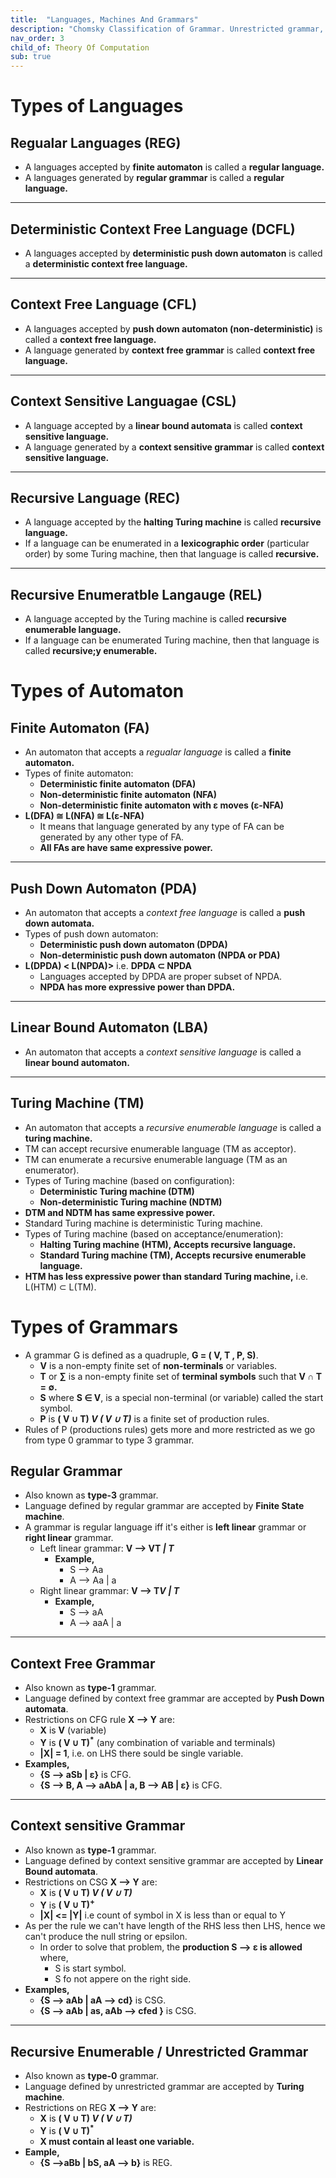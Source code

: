 ```yaml
---
title:  "Languages, Machines And Grammars"
description: "Chomsky Classification of Grammar. Unrestricted grammar, context sensitive grammar, context free grammar, regular grammar. Turing machine, linear bound automata, push down automata, finite state automata."
nav_order: 3
child_of: Theory Of Computation
sub: true
---
```


# Types of Languages

## Regualar Languages (REG)

- A languages accepted by **finite automaton** is called a **regular language.**
- A languages generated by **regular grammar** is called a **regular language.**

***

## Deterministic Context Free Language (DCFL)

- A languages accepted by **deterministic push down automaton** is called a **deterministic context free language.**

***

## Context Free Language (CFL)

- A languages accepted by **push down automaton (non-deterministic)** is called a **context free language.**
- A language generated by **context free grammar** is called **context free language.**

***

## Context Sensitive Languagae (CSL)

- A language accepted by a **linear bound automata** is called **context sensitive language.**
- A language generated by a **context sensitive grammar** is called **context sensitive language.**

***

## Recursive Language (REC)

- A language accepted by the **halting Turing machine** is called **recursive language.**
- If a language can be enumerated in a **lexicographic order** (particular order) by some Turing machine, then that language is called **recursive.**

***

## Recursive Enumeratble Langauge (REL)

- A language accepted by the Turing machine is called **recursive enumerable language.**
- If a language can be enumerated Turing machine, then that language is called **recursive;y enumerable.**

# Types of Automaton

## Finite Automaton (FA)

- An automaton that accepts a *regualar language* is called a **finite automaton.**
- Types of finite automaton:
    - **Deterministic finite automaton (DFA)**
    - **Non-deterministic finite automaton (NFA)**
    - **Non-deterministic finite automaton with ε moves (ε-NFA)**
- **L(DFA) ≅ L(NFA) ≅ L(ε-NFA)**
    - It means that language generated by any type of FA can be generated by any other type of FA.
    - **All FAs are have same expressive power.**

***

## Push Down Automaton (PDA)

- An automaton that accepts a *context free language* is called a **push down automata.**
- Types of push down automaton:
    - **Deterministic push down automaton (DPDA)**
    - **Non-deterministic push down automaton (NPDA or PDA)**
- **L(DPDA) < L(NPDA)>** i.e. **DPDA ⊂ NPDA**
    - Languages accepted by DPDA are proper subset of NPDA.
    - **NPDA has more expressive power than DPDA.**

***

## Linear Bound Automaton (LBA)

 - An automaton that accepts a *context sensitive language* is called a **linear bound automaton.**

***

## Turing Machine (TM)

- An automaton that accepts a *recursive enumerable language* is called a **turing machine.**
- TM can accept recursive enumerable language (TM as acceptor).
- TM can enumerate a recursive enumerable language (TM as an enumerator).
- Types of Turing machine (based on configuration):
    - **Deterministic Turing machine (DTM)**
    - **Non-deterministic Turing machine (NDTM)**
- **DTM and NDTM has same expressive power.**
- Standard Turing machine is deterministic Turing machine.
- Types of Turing machine (based on acceptance/enumeration):
    - **Halting Turing machine (HTM), Accepts recursive language.**
    - **Standard Turing machine (TM), Accepts recursive enumerable language.**
- **HTM has less expressive power than standard Turing machine,** i.e. L(HTM) ⊂ L(TM).

# Types of Grammars

- A grammar G is defined as a quadruple, **G = ( V, T , P, S)**.
    - **V** is a non-empty finite set of **non-terminals** or variables.
    - **T** or **∑** is a non-empty finite set of **terminal symbols** such that **V ∩ T = ∅.**
    - **S** where **S ∈ V**, is a special non-terminal (or variable) called the start symbol.
    - **P** is **( V ∪ T)<sup>*</sup> V ( V ∪ T)<sup>*</sup>** is a finite set of production rules.
- Rules of P (productions rules) gets more and more restricted as we go from type 0 grammar to type 3 grammar.

## Regular Grammar

- Also known as **type-3** grammar.
- Language defined by regular grammar are accepted by **Finite State machine**.
- A grammar is regular language iff it's either is **left linear** grammar or **right linear** grammar.
    - Left linear grammar: **V --> VT<sup>*</sup> \| T<sup>*</sup>**
        - **Example,**
            - S --> Aa
            - A --> Aa | a
    - Right linear grammar: **V --> T<sup>*</sup>V \| T<sup>*</sup>**
        - **Example,**
            - S --> aA
            - A --> aaA | a

***

## Context Free Grammar

- Also known as **type-1** grammar.
- Language defined by context free grammar are accepted by **Push Down automata**.
- Restrictions on CFG rule **X --> Y** are:
    - **X** is **V** (variable)
    - **Y** is **( V ∪ T)<sup>*</sup>** (any combination of variable and terminals)
    - **\|X\| = 1**, i.e. on LHS there sould be single variable.
- **Examples,**
    - **{S --> aSb \| ε}** is CFG.
    - **{S --> B, A --> aAbA \| a, B --> AB \| ε}** is CFG.

***

## Context sensitive Grammar

- Also known as **type-1** grammar.
- Language defined by context sensitive grammar are accepted by **Linear Bound automata**.
- Restrictions on CSG **X --> Y** are:
    - **X** is **( V ∪ T)<sup>*</sup> V ( V ∪ T)<sup>*</sup>**
    - **Y** is **( V ∪ T)<sup>+</sup>**
    - **\|X\| <= \|Y\|** i.e count of symbol in X is less than or equal to Y
- As per the rule we can't have length of the RHS less then LHS, hence we can't produce the null string or epsilon.
    - In order to solve that problem, the **production S --> ε is allowed** where,
        - S is start symbol.
        - S fo not appere on the right side.
- **Examples,**
    - **{S --> aAb \| aA --> cd}** is CSG.
    - **{S --> aAb \| as, aAb --> cfed }** is CSG.

***

## Recursive Enumerable / Unrestricted Grammar

- Also known as **type-0** grammar.
- Language defined by unrestricted grammar are accepted by **Turing machine**.
- Restrictions on REG **X --> Y** are:
    - **X** is **( V ∪ T)<sup>*</sup> V ( V ∪ T)<sup>*</sup>**
    - **Y** is **( V ∪ T)<sup>*</sup>** 
    - **X must contain al least one variable.**
- **Eample,**
    - **{S -->aBb \| bS, aA --> b}** is REG.
